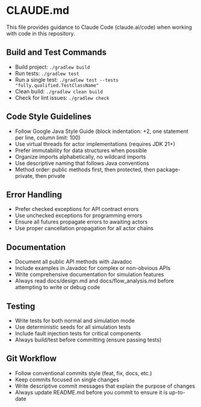 # CLAUDE.md

This file provides guidance to Claude Code (claude.ai/code) when working with code in this repository.

## Build and Test Commands

- Build project: `./gradlew build`
- Run tests: `./gradlew test`
- Run a single test: `./gradlew test --tests "fully.qualified.TestClassName"`
- Clean build: `./gradlew clean build`
- Check for lint issues: `./gradlew check`

## Code Style Guidelines

- Follow Google Java Style Guide (block indentation: +2, one statement per line, column limit: 100)
- Use virtual threads for actor implementations (requires JDK 21+)
- Prefer immutability for data structures when possible
- Organize imports alphabetically, no wildcard imports
- Use descriptive naming that follows Java conventions
- Method order: public methods first, then protected, then package-private, then private

## Error Handling

- Prefer checked exceptions for API contract errors
- Use unchecked exceptions for programming errors
- Ensure all futures propagate errors to awaiting actors
- Use proper cancellation propagation for all actor chains

## Documentation

- Document all public API methods with Javadoc
- Include examples in Javadoc for complex or non-obvious APIs
- Write comprehensive documentation for simulation features
- Always read docs/design.md and docs/flow_analysis.md before attempting to write or debug code

## Testing

- Write tests for both normal and simulation mode
- Use deterministic seeds for all simulation tests
- Include fault injection tests for critical components
- Always build/test before committing (ensure passing tests)

## Git Workflow

- Follow conventional commits style (feat, fix, docs, etc.)
- Keep commits focused on single changes
- Write descriptive commit messages that explain the purpose of changes
- Always update README.md before you commit to ensure it is up-to-date